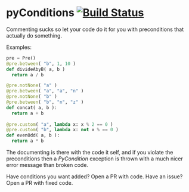 pyConditions [![Build Status](https://travis-ci.org/streed/pyConditions.png?branch=master)](https://travis-ci.org/streed/pyConditions)
============

Commenting sucks so let your code do it for you with preconditions that actually do something.

Examples:

```python
pre = Pre()
@pre.between( "b", 1, 10 )
def divideAbyB( a, b )
  return a / b

@pre.notNone( "a" )
@pre.between( "a", "a", "n" )
@pre.notNone( "b" )
@pre.between( "b", "n", "z" )
def concat( a, b ):
  return a + b
  
@pre.custom( "a", lambda x: x % 2 == 0 )
@pre.custom( "b", lambda x: not x % == 0 )
def evenOdd( a, b ):
  return a * b
```

The documenting is there with the code it self, and if you violate the preconditions then a
_PyCondition_ exception is thrown with a much nicer error message than broken code.


Have conditions you want added? Open a PR with code.
Have an issue? Open a PR with fixed code.
